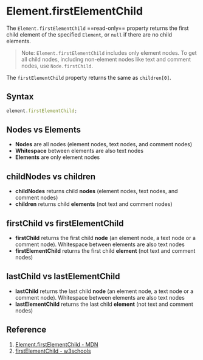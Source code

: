# Element.firstElementChild

The `Element.firstElementChild` ==read-only== property returns the first child element of the specified `Element`, or `null` if there are no child elements.

> Note: `Element.firstElementChild` includes only element nodes. To get all child nodes, including non-element nodes like text and comment nodes, use `Node.firstChild`.

The `firstElementChild` property returns the same as `children[0]`.

## Syntax

```js
element.firstElementChild;
```

## Nodes vs Elements

- **Nodes** are all nodes (element nodes, text nodes, and comment nodes)
- **Whitespace** between elements are also text nodes
- **Elements** are only element nodes

## childNodes vs children

- **childNodes** returns child **nodes** (element nodes, text nodes, and comment nodes)
- **children** returns child **elements** (not text and comment nodes)

## firstChild vs firstElementChild

- **firstChild** returns the first child **node** (an element node, a text node or a comment node). Whitespace between elements are also text nodes
- **firstElementChild** returns the first child **element** (not text and comment nodes)

## lastChild vs lastElementChild

- **lastChild** returns the last child **node** (an element node, a text node or a comment node). Whitespace between elements are also text nodes
- **lastElementChild** returns the last child **element** (not text and comment nodes)

## Reference

1. [Element.firstElementChild - MDN](https://developer.mozilla.org/en-US/docs/web/api/element/firstelementchild)
2. [firstElementChild - w3schools](https://www.w3schools.com/jsref/prop_element_firstelementchild.asp)
